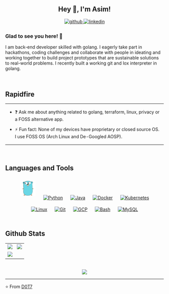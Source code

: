 ## <div align="center">Hey 👋, I'm Asim!</div>  
  
<div align="center">
<a href="https://github.com/D0T7" target="_blank">
<img src=https://img.shields.io/badge/github-%2324292e.svg?&style=for-the-badge&logo=github&logoColor=white alt=github style="margin-bottom: 5px;" />
</a>
<a href="https://linkedin.com/in/asim~khan" target="_blank">
<img src=https://img.shields.io/badge/linkedin-%231E77B5.svg?&style=for-the-badge&logo=linkedin&logoColor=white alt=linkedin style="margin-bottom: 5px;" />
</a>  
</div>  

### Glad to see you here! 🚀  
I am back-end developer skilled with golang. I eagerly take part in hackathons, coding challenges and collaborate with people in ideating and working together to build project prototypes that are sustainable solutions to real-world problems.
I recently built a working git and lox interpreter in golang.

<br/>  

## Rapidfire  
<table><tr><td valign="top" width="50%">

- ❓ Ask me about anything related to golang, terraform, linux, privacy or a FOSS alternative app.
  
- ⚡ Fun fact: None of my devices have proprietary or closed source OS. I use FOSS OS (Arch Linux and De-Googled AOSP).  

</td></tr></table>  

<br/>  

## Languages and Tools  
<div align="center">  
<a href="https://go.dev/" target="_blank"><img style="margin: 10px" src="https://raw.githubusercontent.com/devicons/devicon/master/icons/go/go-original.svg" alt="Go" height="50" /></a>  
<a href="https://www.python.org/" target="_blank"><img style="margin: 10px" src="https://profilinator.rishav.dev/skills-assets/python-original.svg" alt="Python" height="50" /></a>  
<a href="https://www.java.com/" target="_blank"><img style="margin: 10px" src="https://profilinator.rishav.dev/skills-assets/java-original-wordmark.svg" alt="Java" height="50" /></a>  
<a href="https://www.docker.com/" target="_blank"><img style="margin: 10px" src="https://profilinator.rishav.dev/skills-assets/docker-original-wordmark.svg" alt="Docker" height="50" /></a>  
<a href="https://kubernetes.io/" target="_blank"><img style="margin: 10px" src="https://profilinator.rishav.dev/skills-assets/kubernetes-icon.svg" alt="Kubernetes" height="50" /></a>  
<a href="https://www.linux.org/" target="_blank"><img style="margin: 10px" src="https://profilinator.rishav.dev/skills-assets/linux-original.svg" alt="Linux" height="50" /></a>  
<a href="https://github.com/" target="_blank"><img style="margin: 10px" src="https://profilinator.rishav.dev/skills-assets/git-scm-icon.svg" alt="Git" height="50" /></a>  
<a href="https://cloud.google.com/" target="_blank"><img style="margin: 10px" src="https://profilinator.rishav.dev/skills-assets/google_cloud-icon.svg" alt="GCP" height="50" /></a>  
<a href="https://www.gnu.org/software/bash/" target="_blank"><img style="margin: 10px" src="https://profilinator.rishav.dev/skills-assets/gnu_bash-icon.svg" alt="Bash" height="50" /></a>  
<a href="https://www.mysql.com/" target="_blank"><img style="margin: 10px" src="https://profilinator.rishav.dev/skills-assets/mysql-original-wordmark.svg" alt="MySQL" height="50" /></a>  
</div>  

<br/>  

## Github Stats  
<table>
  <tr>
    <td valign="top" >
      <img src="https://github-readme-stats.vercel.app/api?username=D0T7&show_icons=true&count_private=true&hide_border=true" style="max-width: 100%; height: auto;" />
    </td>
        <td valign="top" width="50%">
      <img src="https://github-readme-stats.vercel.app/api/top-langs/?username=D0T7&hide_border=true&layout=compact" style="max-width: 100%; height: auto;" />
    </td>
  </tr>
  <tr>
    <td valign="top" width="50%">
      <img src="https://github-profile-trophy.vercel.app/?username=D0T7&theme=dark&no-frame=false&no-bg=true&margin-w=4" style="max-height: 200px; width: auto;" />
    </td>
  </tr>
</table>

<br/>  

<div align="center">
<img src="https://komarev.com/ghpvc/?username=D0T7&&style=flat-square" align="center" />
</div>  

---

⭐️ From [D0T7](https://github.com/D0T7)
